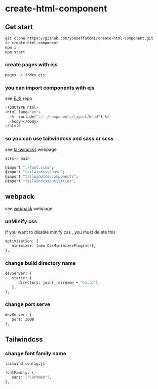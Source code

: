# create-html-component

## Get start

```sh
git clone https://github.com/youseffatomi/create-html-component.git
cd create-html-component
npm i
npm start
```

### create pages with ejs

```sh
pages -> index.ejs
```

### you can import components with ejs

see [EJS](https://github.com/mde/ejs) repo

```sh
<!DOCTYPE html>
<html lang="en">
  <%- include("./../components/layout/head") %>
  <body></body>
</html>
```

### so you can use tailwindcss and sass or scss

see [tailwindcss](https://tailwindcss.com/) webpage

```sh
scss-> main

@import "./font.scss";
@import "tailwindcss/base";
@import "tailwindcss/components";
@import "tailwindcss/utilities";

```

## webpack

see [webpack](https://webpack.js.org/) webpage

### unMinify css

If you want to disable minify css , you must delete this

```sh
optimization: {
   minimizer: [new CssMinimizerPlugin()],
},
```

### change build directory name

```sh
devServer: {
   static: {
      directory: join(__dirname + "build"),
   },
},
```

### change port serve

```sh
devServer: {
   port: 3000
},
```

## Tailwindcss

### change font family name

```sh
tailwind.config.js

fontFamily: {
   sans: ["FontWeb"],
},

```
